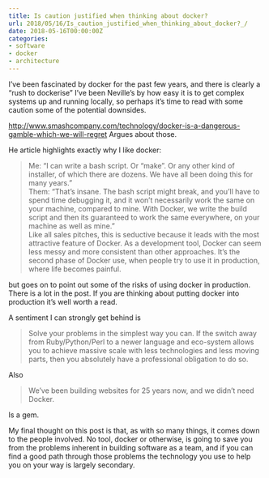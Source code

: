 ```yaml
---
title: Is caution justified when thinking about docker? 
url: 2018/05/16/Is_caution_justified_when_thinking_about_docker?_/
date: 2018-05-16T00:00:00Z
categories:
- software
- docker
- architecture
---
```


I’ve been fascinated by docker for the past few years, and there is clearly a “rush to dockerise” I’ve been Neville’s by how easy it is to get complex systems up and running locally, so perhaps it’s time to read with some caution some of the potential downsides. 

http://www.smashcompany.com/technology/docker-is-a-dangerous-gamble-which-we-will-regret Argues about those. 

He article highlights exactly why I like docker:

> Me: “I can write a bash script. Or “make”. Or any other kind of installer, of which there are dozens. We have all been doing this for many years.”  
> Them: “That’s insane. The bash script might break, and you’ll have to spend time debugging it, and it won’t necessarily work the same on your machine, compared to mine. With Docker, we write the build script and then its guaranteed to work the same everywhere, on your machine as well as mine.”  
> Like all sales pitches, this is seductive because it leads with the most attractive feature of Docker. As a development tool, Docker can seem less messy and more consistent than other approaches. It’s the second phase of Docker use, when people try to use it in production, where life becomes painful.  

but goes on to point out some of the risks of using docker in production. There is a lot in the post. If you are thinking about putting docker into production it’s well worth a read. 

A sentiment I can strongly get behind is 

> Solve your problems in the simplest way you can. If the switch away from Ruby/Python/Perl to a newer language and eco-system allows you to achieve massive scale with less technologies and less moving parts, then you absolutely have a professional obligation to do so.   

Also 

> We’ve been building websites for 25 years now, and we didn’t need Docker.  

Is a gem. 

My final thought on this post is that, as with so many things, it comes down to the people involved. No tool, docker or otherwise, is going to save you from the problems inherent in building software as a team, and if you can find a good path through those problems the technology you use to help you on your way is largely secondary. 



